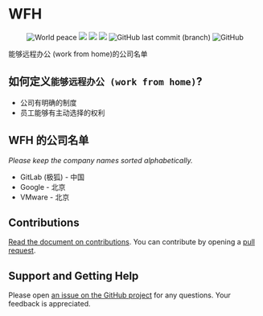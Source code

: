 # WFH
<p align="center">
    <img alt="World peace" src="https://img.shields.io/badge/world-peace-brightgreen" />
    <a href="https://github.com/yeahdongcn/WFH/graphs/contributors" alt="Contributors">
        <img src="https://img.shields.io/github/contributors/yeahdongcn/WFH" /></a>
    <a href="#backers" alt="Backers on Open Collective">
        <img src="https://img.shields.io/opencollective/backers/wfh" /></a>
    <a href="#sponsors" alt="Sponsors on Open Collective">
        <img src="https://img.shields.io/opencollective/sponsors/wfh" /></a>
    <img alt="GitHub last commit (branch)" src="https://img.shields.io/github/last-commit/yeahdongcn/wfh/main">
    <img alt="GitHub" src="https://img.shields.io/github/license/yeahdongcn/wfh" />
</p>
能够远程办公 (work from home)的公司名单</br>

## 如何定义`能够远程办公 (work from home)`? 

* 公司有明确的制度
* 员工能够有主动选择的权利

## WFH 的公司名单

*Please keep the company names sorted alphabetically.*

* GitLab (极狐) - 中国 
* Google - 北京
* VMware - 北京

## Contributions
[Read the document on contributions](https://github.com/yeahdongcn/WFH/blob/main/CONTRIBUTING.md). You can contribute by opening a [pull request](https://help.github.com/en/articles/about-pull-requests).

## Support and Getting Help
Please open [an issue on the GitHub project](https://github.com/yeahdongcn/WFH/issues/new) for any questions. Your feedback is appreciated.
